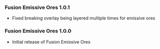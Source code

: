 ### Fusion Emissive Ores 1.0.1
- Fixed breaking overlay being layered multiple times for emissive ores

### Fusion Emissive Ores 1.0.0
- Initial release of Fusion Emissive Ores
